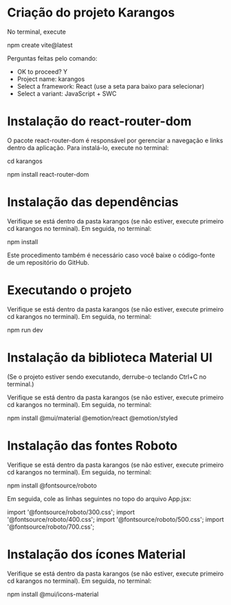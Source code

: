 # Criação do projeto Karangos

No terminal, execute

  npm create vite@latest

Perguntas feitas pelo comando:
* OK to proceed? Y
* Project name: karangos
* Select a framework: React (use a seta para baixo para selecionar)
* Select a variant: JavaScript + SWC

# Instalação do react-router-dom

O pacote react-router-dom é responsável por gerenciar a navegação e links dentro da aplicação. Para instalá-lo, execute no terminal:

  cd karangos

  npm install react-router-dom

# Instalação das dependências

Verifique se está dentro da pasta karangos (se não estiver, execute primeiro cd karangos no terminal). Em seguida, no terminal:

  npm install

Este procedimento também é necessário caso você baixe o código-fonte de um repositório do GitHub.

# Executando o projeto

Verifique se está dentro da pasta karangos (se não estiver, execute primeiro cd karangos no terminal). Em seguida, no terminal:

  npm run dev

# Instalação da biblioteca Material UI

(Se o projeto estiver sendo executando, derrube-o teclando Ctrl+C no terminal.)

Verifique se está dentro da pasta karangos (se não estiver, execute primeiro cd karangos no terminal). Em seguida, no terminal:

  npm install @mui/material @emotion/react @emotion/styled

# Instalação das fontes Roboto

Verifique se está dentro da pasta karangos (se não estiver, execute primeiro cd karangos no terminal). Em seguida, no terminal:

  npm install @fontsource/roboto

Em seguida, cole as linhas seguintes no topo do arquivo App.jsx:

import '@fontsource/roboto/300.css';
import '@fontsource/roboto/400.css';
import '@fontsource/roboto/500.css';
import '@fontsource/roboto/700.css';

# Instalação dos ícones Material

Verifique se está dentro da pasta karangos (se não estiver, execute primeiro cd karangos no terminal). Em seguida, no terminal:

  npm install @mui/icons-material
